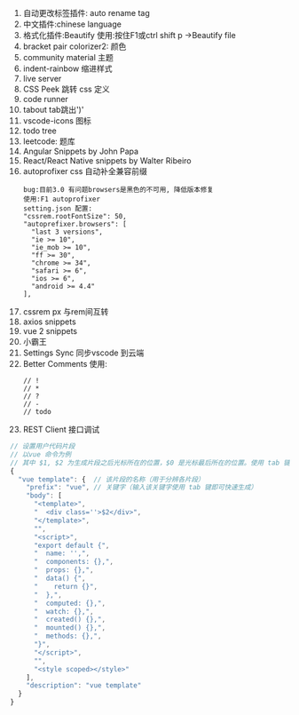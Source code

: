 
1. 自动更改标签插件: auto rename tag
2. 中文插件:chinese language
3. 格式化插件:Beautify 
   使用:按住F1或ctrl shift p ->Beautify file
4. bracket pair colorizer2: 颜色
5. community material  主题
6. indent-rainbow 缩进样式
7. live server
8. CSS Peek 跳转 css 定义
9. code runner 
10. tabout tab跳出')'
11. vscode-icons  图标
12. todo tree  
13. leetcode: 题库
14. Angular Snippets   by John Papa
15. React/React Native snippets    by  Walter Ribeiro
16. autoprofixer css 自动补全兼容前缀
    ```
    bug:目前3.0 有问题browsers是黑色的不可用, 降低版本修复
    使用:F1 autoprofixer
    setting.json 配置: 
    "cssrem.rootFontSize": 50,
    "autoprefixer.browsers": [
      "last 3 versions",
      "ie >= 10",
      "ie_mob >= 10",
      "ff >= 30",
      "chrome >= 34",
      "safari >= 6",
      "ios >= 6",
      "android >= 4.4"
    ],
    ```
17. cssrem  px 与rem间互转
18. axios snippets 
19. vue 2 snippets
20. 小霸王
21. Settings Sync 同步vscode 到云端
22. Better Comments
    使用: 
    ```
    // !
    // *
    // ?
    // -
    // todo
    ```
23. REST Client 接口调试

```js
// 设置用户代码片段
// 以vue 命令为例
// 其中 $1, $2 为生成片段之后光标所在的位置，$0 是光标最后所在的位置。使用 tab 键切换光标，用于快速输入。
{
  "vue template": {  // 该片段的名称（用于分辨各片段）
    "prefix": "vue", // 关键字（输入该关键字使用 tab 键即可快速生成）
    "body": [
      "<template>",
      "  <div class=''>$2</div>",
      "</template>",
      "",
      "<script>",
      "export default {",
      "  name: '',",
      "  components: {},",
      "  props: {},",
      "  data() {",
      "    return {}",
      "  },",
      "  computed: {},",
      "  watch: {},",
      "  created() {},",
      "  mounted() {},",
      "  methods: {},",
      "}",
      "</script>",
      "",
      "<style scoped></style>"
    ],
    "description": "vue template"
  }
}
```
